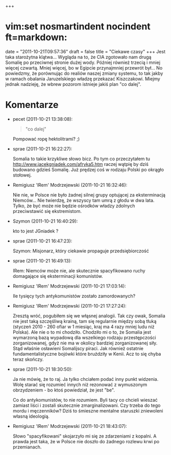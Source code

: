 +++
# vim:set nosmartindent nocindent ft=markdown:
date = "2011-10-21T09:57:36"
draft = false
title = "Ciekawe czasy"
+++
Jest taka starożytna klątwa... Wygląda na to, że CIA zgotowało nam drugą
Somalię po przeciwnej stronie dużej wody. Później również trzecią i mniej
więcej czwartą. Mniej więcej, bo w Egipcie przynajmniej przewrót był... No
powiedzmy, że porównując do realiów naszej zmiany systemu, to tak jakby w
ramach obalania Jaruzelskiego władzę przekazać Kiszczakowi. Miejmy jednak
nadzieję, że wbrew pozorom istnieje jakiś plan "co dalej".

# Komentarze

* pecet (2011-10-21 13:38:08): <blockquote>   <p>"co dalej"</p> </blockquote>
  <p>Pompować ropę hektolitrami? ;)</p>
* sprae (2011-10-21 16:22:27): <p>Somalia to takie krzykliwe słowo bicz. Po tym
  co przeczytałem tu http://www.jacekgniadek.com/afryka5.htm raczej wątpię by
  dziś budowano gdzieś Somalię. Już prędzej coś w rodzaju Polski po okrągło
  stołowej.</p>
* Remigiusz 'lRem' Modrzejewski (2011-10-21 16:32:46): <p>Nie nie, w Polsce nie
  było żadnej silnej grupy optującej za eksterminacją Niemców… Nie twierdzę, że
  wszyscy tam umrą z głodu w dwa lata. Tylko, że być może nie będzie ośrodków
  władzy zdolnych przeciwstawić się ekstremistom.</p>
* Szymon (2011-10-21 16:40:29): <p>kto to jest JGniadek ?</p>
* sprae (2011-10-21 16:47:23): <p>Szymon: Misjonarz, który ciekawie propaguje
  przedsiębiorczość</p>
* sprae (2011-10-21 16:49:13): <p>IRem: Niemców może nie, ale skutecznie
  spacyfikowano ruchy domagające się eksterminacji komunistów.</p>
* Remigiusz 'lRem' Modrzejewski (2011-10-21 17:03:14): <p>Ile tysięcy tych
  antykomunistów zostało zamordowanych?</p>
* Remigiusz 'lRem' Modrzejewski (2011-10-21 17:27:24): <p>Zresztą wróć,
  pogubiłem się we włąsnej analogii. Tak czy owak, Somalia nie jest taką
  szczęśliwą krainą, tam się regularnie między sobą tłuką (styczeń 2010 - 260
  ofiar w 1 miesiąc, kraj ma 4 razy mniej ludu niż Polska). Ale nie o to mi
  chodziło. Chodziło mi o to, że Somalia jest wymarzoną bazą wypadową dla
  wszelkiego rodzaju przestępczości zorganizowanej, gdyż nie ma w okolicy
  bardziej zorganizowanej siły. Stąd właśnie osławieni Somalijscy piraci. Jak
  również ostatnie fundamentalistyczne bojówki które bruździły w Kenii. Acz to
  się chyba teraz skończy.</p>
* sprae (2011-10-21 18:30:50): <p>Ja nie mówię, że to raj. Ja tylko chciałem
  podać inny punkt widzenia. Wolę starać się rozumieć innych niż rezonować z
  wymuszonym obrzydzeniem - bo ktoś powiedział, że jest "be".</p>  <p>Co do
  antykomunistów, to nie rozumiem. Byli tacy co chcieli wieszać zamiast liści i
  zostali skutecznie zmarginalizowani. Czy trzeba do tego mordu i męczenników?
  Dziś to śmieszne mentalne staruszki zniewoleni własną ideologią.</p>
* Remigiusz 'lRem' Modrzejewski (2011-10-21 18:43:07): <p>Słowo "spacyfikowani"
  skojarzyło mi się ze zdarzeniami z kopalni. A prawda jest taka, że w Polsce
  nie doszło do żadnego rozlewu krwi po przemianach.</p>
